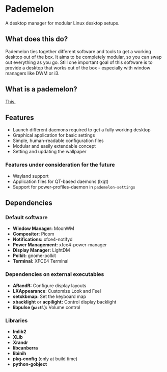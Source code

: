 # Pademelon

A desktop manager for modular Linux desktop setups.

## What does this do?
Pademelon ties together different software and tools to get a working desktop out of the box.
It aims to be completely modular, so you can swap out everything as you go.
Still one important goal of this software is to provide a desktop that works out of the box - especially with window managers like DWM or i3.

## What is a pademelon?
[This.](https://en.wikipedia.org/wiki/Pademelon)

## Features
* Launch different daemons required to get a fully working desktop
* Graphical application for basic settings
* Simple, human-readable configuration files
* Modular and easily extendable concept
* Setting and updating the wallpaper

### Features under consideration for the future
* Wayland support
* Application files for QT-based daemons (lxqt)
* Support for power-profiles-daemon in `pademelon-settings`

## Dependencies

### Default software
* **Window Manager:** MoonWM
* **Compositor:** Picom
* **Notifications:** xfce4-notifyd
* **Power Management:** xfce4-power-manager
* **Display Manager:** LightDM
* **Polkit:** gnome-polkit
* **Terminal:** XFCE4 Terminal

### Dependencies on external executables
* **ARandR:** Configure display layouts
* **LXAppearance**: Customize Look and Feel
* **setxkbmap:** Set the keyboard map
* **xbacklight** or **acpilight:** Control display backlight
* **libpulse (`pactl`):** Volume control

### Libraries
* **Imlib2**
* **XLib**
* **Xrandr**
* **libcanberra**
* **libinih**
* **pkg-config** (only at build time)
* **python-gobject**
